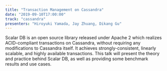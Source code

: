 ```yaml
---
title: "Transaction Management on Cassandra"
date: "2019-09-10T17:00:00"
track: "cassandra"
presenters: "Hiroyuki Yamada, Jay Zhuang, Dikang Gu"
---
```


Scalar DB is an open source library released under Apache 2 which realizes ACID-compliant transactions on Cassandra, without requiring any modifications to Cassandra itself. It achieves strongly-consistent, linearly scalable, and highly available transactions. This talk will present the theory and practice behind Scalar DB, as well as providing some benchmark results and use cases.